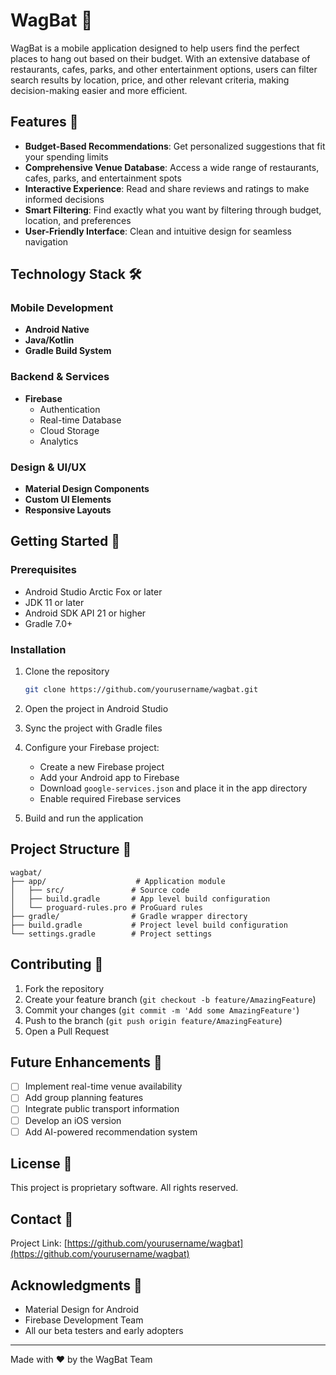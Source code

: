 # WagBat 🐾

WagBat is a mobile application designed to help users find the perfect places to hang out based on their budget. With an extensive database of restaurants, cafes, parks, and other entertainment options, users can filter search results by location, price, and other relevant criteria, making decision-making easier and more efficient.

## Features 📱

- **Budget-Based Recommendations**: Get personalized suggestions that fit your spending limits
- **Comprehensive Venue Database**: Access a wide range of restaurants, cafes, parks, and entertainment spots
- **Interactive Experience**: Read and share reviews and ratings to make informed decisions
- **Smart Filtering**: Find exactly what you want by filtering through budget, location, and preferences
- **User-Friendly Interface**: Clean and intuitive design for seamless navigation

## Technology Stack 🛠️

### Mobile Development
- **Android Native**
- **Java/Kotlin**
- **Gradle Build System**

### Backend & Services
- **Firebase**
  - Authentication
  - Real-time Database
  - Cloud Storage
  - Analytics

### Design & UI/UX
- **Material Design Components**
- **Custom UI Elements**
- **Responsive Layouts**

## Getting Started 🚀

### Prerequisites
- Android Studio Arctic Fox or later
- JDK 11 or later
- Android SDK API 21 or higher
- Gradle 7.0+

### Installation

1. Clone the repository
   ```bash
   git clone https://github.com/yourusername/wagbat.git
   ```

2. Open the project in Android Studio

3. Sync the project with Gradle files

4. Configure your Firebase project:
   - Create a new Firebase project
   - Add your Android app to Firebase
   - Download `google-services.json` and place it in the app directory
   - Enable required Firebase services

5. Build and run the application

## Project Structure 📁

```
wagbat/
├── app/                    # Application module
│   ├── src/               # Source code
│   ├── build.gradle       # App level build configuration
│   └── proguard-rules.pro # ProGuard rules
├── gradle/                # Gradle wrapper directory
├── build.gradle           # Project level build configuration
└── settings.gradle        # Project settings
```

## Contributing 🤝

1. Fork the repository
2. Create your feature branch (`git checkout -b feature/AmazingFeature`)
3. Commit your changes (`git commit -m 'Add some AmazingFeature'`)
4. Push to the branch (`git push origin feature/AmazingFeature`)
5. Open a Pull Request

## Future Enhancements 🔮

- [ ] Implement real-time venue availability
- [ ] Add group planning features
- [ ] Integrate public transport information
- [ ] Develop an iOS version
- [ ] Add AI-powered recommendation system

## License 📄

This project is proprietary software. All rights reserved.

## Contact 📧

Project Link: [https://github.com/yourusername/wagbat](https://github.com/yourusername/wagbat)

## Acknowledgments 🙏

- Material Design for Android
- Firebase Development Team
- All our beta testers and early adopters

---

Made with ❤️ by the WagBat Team 
